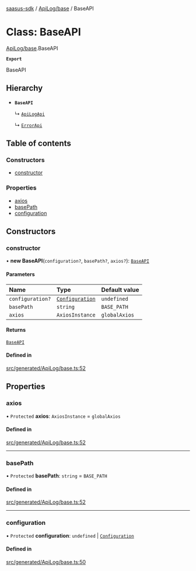 [saasus-sdk](../README.md) / [ApiLog/base](../modules/ApiLog_base.md) / BaseAPI

# Class: BaseAPI

[ApiLog/base](../modules/ApiLog_base.md).BaseAPI

**`Export`**

BaseAPI

## Hierarchy

- **`BaseAPI`**

  ↳ [`ApiLogApi`](ApiLog_api.ApiLogApi.md)

  ↳ [`ErrorApi`](ApiLog_api.ErrorApi.md)

## Table of contents

### Constructors

- [constructor](ApiLog_base.BaseAPI.md#constructor)

### Properties

- [axios](ApiLog_base.BaseAPI.md#axios)
- [basePath](ApiLog_base.BaseAPI.md#basepath)
- [configuration](ApiLog_base.BaseAPI.md#configuration)

## Constructors

### constructor

• **new BaseAPI**(`configuration?`, `basePath?`, `axios?`): [`BaseAPI`](ApiLog_base.BaseAPI.md)

#### Parameters

| Name | Type | Default value |
| :------ | :------ | :------ |
| `configuration?` | [`Configuration`](ApiLog_configuration.Configuration.md) | `undefined` |
| `basePath` | `string` | `BASE_PATH` |
| `axios` | `AxiosInstance` | `globalAxios` |

#### Returns

[`BaseAPI`](ApiLog_base.BaseAPI.md)

#### Defined in

[src/generated/ApiLog/base.ts:52](https://github.com/saasus-platform/saasus-sdk-javascript/blob/55abc15/src/generated/ApiLog/base.ts#L52)

## Properties

### axios

• `Protected` **axios**: `AxiosInstance` = `globalAxios`

#### Defined in

[src/generated/ApiLog/base.ts:52](https://github.com/saasus-platform/saasus-sdk-javascript/blob/55abc15/src/generated/ApiLog/base.ts#L52)

___

### basePath

• `Protected` **basePath**: `string` = `BASE_PATH`

#### Defined in

[src/generated/ApiLog/base.ts:52](https://github.com/saasus-platform/saasus-sdk-javascript/blob/55abc15/src/generated/ApiLog/base.ts#L52)

___

### configuration

• `Protected` **configuration**: `undefined` \| [`Configuration`](ApiLog_configuration.Configuration.md)

#### Defined in

[src/generated/ApiLog/base.ts:50](https://github.com/saasus-platform/saasus-sdk-javascript/blob/55abc15/src/generated/ApiLog/base.ts#L50)
